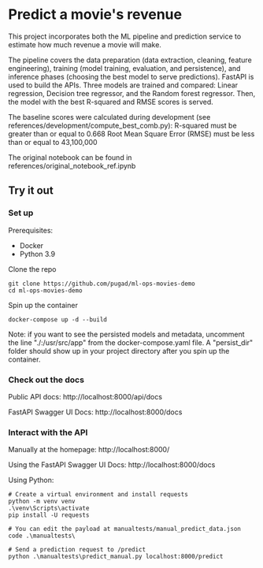 # Predict a movie's revenue
This project incorporates both the ML pipeline and prediction service to estimate how much revenue a movie will make.

The pipeline covers the data preparation (data extraction, cleaning, feature engineering), training (model training, evaluation, and persistence), and inference phases (choosing the best model to serve predictions). FastAPI is used to build the APIs. Three models are trained and compared: Linear regression, Decision tree regressor, and the Random forest regressor. Then, the model with the best R-squared and RMSE scores is served.

The baseline scores were calculated during development (see references/development/compute_best_comb.py):
R-squared must be greater than or equal to 0.668
Root Mean Square Error (RMSE) must be less than or equal to 43,100,000

The original notebook can be found in references/original_notebook_ref.ipynb

## Try it out

### Set up

Prerequisites:

- Docker
- Python 3.9

Clone the repo

    git clone https://github.com/pugad/ml-ops-movies-demo 
    cd ml-ops-movies-demo 

Spin up the container

    docker-compose up -d --build

Note: if you want to see the persisted models and metadata, uncomment the line "./:/usr/src/app" from the docker-compose.yaml file. A "persist_dir" folder should show up in your project directory after you spin up the container.

### Check out the docs

Public API docs: http://localhost:8000/api/docs


FastAPI Swagger UI Docs: http://localhost:8000/docs

### Interact with the API

Manually at the homepage: http://localhost:8000/

Using the FastAPI Swagger UI Docs: http://localhost:8000/docs

Using Python:

    # Create a virtual environment and install requests
    python -m venv venv
    .\venv\Scripts\activate
    pip install -U requests

    # You can edit the payload at manualtests/manual_predict_data.json
    code .\manualtests\

    # Send a prediction request to /predict
    python .\manualtests\predict_manual.py localhost:8000/predict
